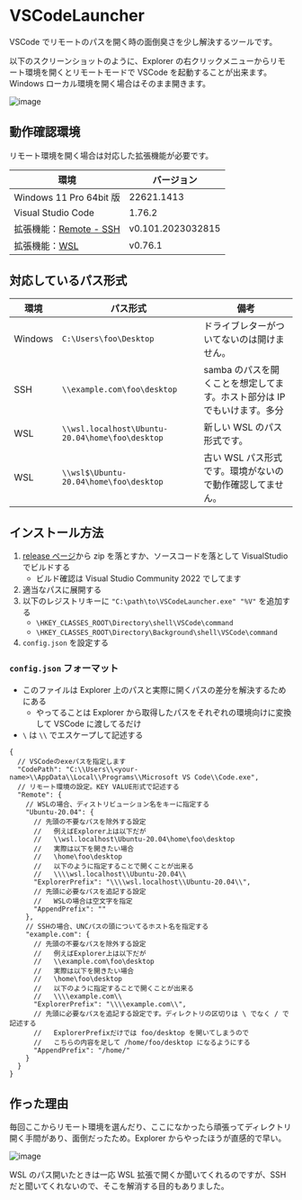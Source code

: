 # VSCodeLauncher

VSCode でリモートのパスを開く時の面倒臭さを少し解決するツールです。

以下のスクリーンショットのように、Explorer の右クリックメニューからリモート環境を開くとリモートモードで VSCode を起動することが出来ます。Windows ローカル環境を開く場合はそのまま開きます。

![image](https://user-images.githubusercontent.com/33796432/228558077-9042e45c-6106-4a0d-9997-e0d8d483663d.png)

## 動作確認環境

リモート環境を開く場合は対応した拡張機能が必要です。

| 環境                                                                                                      | バージョン        |
| --------------------------------------------------------------------------------------------------------- | ----------------- |
| Windows 11 Pro 64bit 版                                                                                   | 22621.1413        |
| Visual Studio Code                                                                                        | 1.76.2            |
| 拡張機能：[Remote - SSH](https://marketplace.visualstudio.com/items?itemName=ms-vscode-remote.remote-ssh) | v0.101.2023032815 |
| 拡張機能：[WSL](https://marketplace.visualstudio.com/items?itemName=ms-vscode-remote.remote-wsl)          | v0.76.1           |

## 対応しているパス形式

| 環境    | パス形式                                        | 備考                                                                     |
| ------- | ----------------------------------------------- | ------------------------------------------------------------------------ |
| Windows | `C:\Users\foo\Desktop`                          | ドライブレターがついてないのは開けません。                               |
| SSH     | `\\example.com\foo\desktop`                     | samba のパスを開くことを想定してます。ホスト部分は IP でもいけます。多分 |
| WSL     | `\\wsl.localhost\Ubuntu-20.04\home\foo\desktop` | 新しい WSL のパス形式です。                                              |
| WSL     | `\\wsl$\Ubuntu-20.04\home\foo\desktop`          | 古い WSL パス形式です。環境がないので動作確認してません。                 |

## インストール方法

1. [release ページ](https://github.com/Lycolia/VSCodeLauncher/releases)から zip を落とすか、ソースコードを落として VisualStudio でビルドする
    - ビルド確認は Visual Studio Community 2022 でしてます
2. 適当なパスに展開する
3. 以下のレジストリキーに `"C:\path\to\VSCodeLauncher.exe" "%V"` を追加する
    - `\HKEY_CLASSES_ROOT\Directory\shell\VSCode\command`
    - `\HKEY_CLASSES_ROOT\Directory\Background\shell\VSCode\command`
4. `config.json` を設定する

### `config.json` フォーマット

-   このファイルは Explorer 上のパスと実際に開くパスの差分を解決するためにある
    -   やってることは Explorer から取得したパスをそれぞれの環境向けに変換して VSCode に渡してるだけ
-   `\` は `\\` でエスケープして記述する

<!--prettier-ignore-->
```jsonc
{
  // VSCodeのexeパスを指定します
  "CodePath": "C:\\Users\\<your-name>\\AppData\\Local\\Programs\\Microsoft VS Code\\Code.exe",
  // リモート環境の設定。KEY VALUE形式で記述する
  "Remote": {
    // WSLの場合、ディストリビューション名をキーに指定する
    "Ubuntu-20.04": {
      // 先頭の不要なパスを除外する設定
      //   例えばExplorer上は以下だが
      //   \\wsl.localhost\Ubuntu-20.04\home\foo\desktop
      //   実際は以下を開きたい場合
      //   \home\foo\desktop
      //   以下のように指定することで開くことが出来る
      //   \\\\wsl.localhost\\Ubuntu-20.04\\
      "ExplorerPrefix": "\\\\wsl.localhost\\Ubuntu-20.04\\",
      // 先頭に必要なパスを追記する設定
      //   WSLの場合は空文字を指定
      "AppendPrefix": ""
    },
    // SSHの場合、UNCパスの頭についてるホスト名を指定する
    "example.com": {
      // 先頭の不要なパスを除外する設定
      //   例えばExplorer上は以下だが
      //   \\example.com\foo\desktop
      //   実際は以下を開きたい場合
      //   \home\foo\desktop
      //   以下のように指定することで開くことが出来る
      //   \\\\example.com\\
      "ExplorerPrefix": "\\\\example.com\\",
      // 先頭に必要なパスを追記する設定です。ディレクトリの区切りは \ でなく / で記述する
      //   ExplorerPrefixだけでは foo/desktop を開いてしまうので
      //   こちらの内容を足して /home/foo/desktop になるようにする
      "AppendPrefix": "/home/"
    }
  }
}
```

## 作った理由

毎回ここからリモート環境を選んだり、ここになかったら頑張ってディレクトリ開く手間があり、面倒だったため。Explorer からやったほうが直感的で早い。

![image](https://user-images.githubusercontent.com/33796432/228574556-2b2a31a6-b3d5-46a2-afc4-bd1997fe962e.png)

WSL のパス開いたときは一応 WSL 拡張で開くか聞いてくれるのですが、SSH だと聞いてくれないので、そこを解消する目的もありました。
